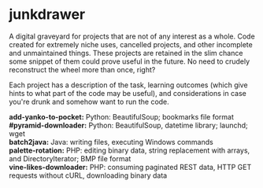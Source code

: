 # junkdrawer
A digital graveyard for projects that are not of any interest as a whole. Code created for extremely niche uses, cancelled projects, and other incomplete and unmaintained things. These projects are retained in the slim chance some snippet of them could prove useful in the future. No need to crudely reconstruct the wheel more than once, right?

Each project has a description of the task, learning outcomes (which give hints to what part of the code may be useful), and considerations in case you're drunk and somehow want to run the code.

**add-yanko-to-pocket:** Python: BeautifulSoup; bookmarks file format  
**#pyramid-downloader:** Python: BeautifulSoup, datetime library; launchd; wget  
**batch2java:** Java: writing files, executing Windows commands  
**palette-rotation:** PHP: editing binary data, string replacement with arrays, and DirectoryIterator; BMP file format  
**vine-likes-downloader:** PHP: consuming paginated REST data, HTTP GET requests without cURL, downloading binary data  
